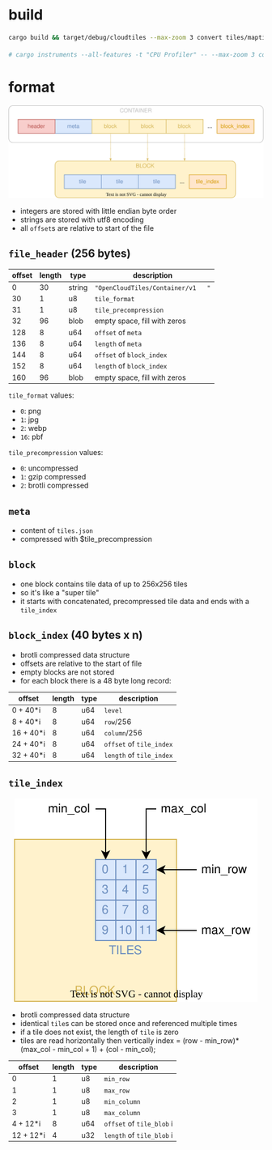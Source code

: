 
# build

```bash
cargo build && target/debug/cloudtiles --max-zoom 3 convert tiles/maptiler-osm-2017-07-03-v3.6.1-germany_berlin.mbtiles tiles/berlin.cloudtiles

# cargo instruments --all-features -t "CPU Profiler" -- --max-zoom 3 convert tiles/maptiler-osm-2017-07-03-v3.6.1-germany_berlin.mbtiles tiles/berlin.cloudtiles
```

# format

<p align="center"><img src="docs/file_format.svg?raw=true" class="fix-dark-mode"></p>

- integers are stored with little endian byte order
- strings are stored with utf8 encoding
- all `offset`s are relative to start of the file

## `file_header` (256 bytes)

| offset | length | type   | description                        |
| ------ | ------ | ------ | ---------------------------------- |
| 0      | 30     | string | `"OpenCloudTiles/Container/v1   "` |
| 30     | 1      | u8     | `tile_format`                      |
| 31     | 1      | u8     | `tile_precompression`              |
| 32     | 96     | blob   | empty space, fill with zeros       |
| 128    | 8      | u64    | `offset` of `meta`                 |
| 136    | 8      | u64    | `length` of `meta`                 |
| 144    | 8      | u64    | `offset` of `block_index`          |
| 152    | 8      | u64    | `length` of `block_index`          |
| 160    | 96     | blob   | empty space, fill with zeros       |

`tile_format` values:
  - `0`: png
  - `1`: jpg
  - `2`: webp
  - `16`: pbf

`tile_precompression` values:
  - `0`: uncompressed
  - `1`: gzip compressed
  - `2`: brotli compressed

## `meta`

- content of `tiles.json`
- compressed with $tile_precompression

## `block`

- one block contains tile data of up to 256x256 tiles
- so it's like a "super tile"
- it starts with concatenated, precompressed tile data and ends with a `tile_index`

## `block_index` (40 bytes x n)

- brotli compressed data structure
- offsets are relative to the start of file
- empty blocks are not stored
- for each block there is a 48 byte long record:

| offset    | length | type | description              |
| --------- | ------ | ---- | ------------------------ |
| 0 + 40*i  | 8      | u64  | `level`                  |
| 8 + 40*i  | 8      | u64  | `row`/256                |
| 16 + 40*i | 8      | u64  | `column`/256             |
| 24 + 40*i | 8      | u64  | `offset` of `tile_index` |
| 32 + 40*i | 8      | u64  | `length` of `tile_index` |

## `tile_index`

<p align="center"><img src="docs/block_tiles.svg?raw=true" class="fix-dark-mode"></p>

- brotli compressed data structure
- identical `tile`s can be stored once and referenced multiple times
- if a tile does not exist, the length of `tile` is zero
- tiles are read horizontally then vertically
  index = (row - min_row)*(max_col - min_col + 1) + (col - min_col);

| offset    | length | type | description               |
| --------- | ------ | ---- | ------------------------- |
| 0         | 1      | u8   | `min_row`                 |
| 1         | 1      | u8   | `max_row`                 |
| 2         | 1      | u8   | `min_column`              |
| 3         | 1      | u8   | `max_column`              |
| 4 + 12*i  | 8      | u64  | `offset` of `tile_blob` i |
| 12 + 12*i | 4      | u32  | `length` of `tile_blob` i |

<style>
  @media (prefers-color-scheme: dark) {
    img.fix-dark-mode {
      filter: invert(100%) hue-rotate(180deg);
    }
  }
</style>